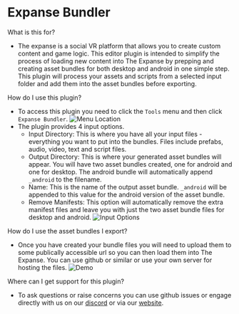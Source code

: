# Expanse Bundler

What is this for? 
 - The expanse is a social VR platform that allows you to create custom content and game logic. 
 This editor plugin is intended to simplify the process of loading new content into The Expanse 
 by prepping and creating asset bundles for both desktop and android in one simple step. This 
 plugin will process your assets and scripts from a selected input folder and add them into the
 asset bundles before exporting. 
 
How do I use this plugin?
 - To access this plugin you need to click the `Tools` menu and then click `Expanse Bundler`.
 ![Menu Location](https://i.imgur.com/eYomakv.png)
 - The plugin provides 4 input options.
   - Input Directory: This is where you have all your input files - everything you want to put 
     into the bundles. Files include prefabs, audio, video, text and script files.
   - Output Directory: This is where your generated asset bundles will appear. You will have 
     two asset bundles created, one for android and one for desktop. The android bundle will 
     automatically append `_android` to the filename. 
   - Name: This is the name of the output asset bundle. `_android` will be appended to this 
     value for the android version of the asset bundle.
   - Remove Manifests: This option will automatically remove the extra manifest files and leave 
     you with just the two asset bundle files for desktop and android.
 ![Input Options](https://i.imgur.com/WyYAPOP.png)
 
How do I use the asset bundles I export?
 - Once you have created your bundle files you will need to upload them to some publically accessible url so you can then load them into The Expanse. You can use github or similar or use your own server for hosting the files. 
![Demo](https://raw.githubusercontent.com/the-expanse/ExpanseAsset/master/demo.gif)
     
Where can I get support for this plugin?
 - To ask questions or raise concerns you can use github issues or engage directly with us on our 
 [discord](https://discord.gg/xJ3M63W) or via our [website](https://theexpanse.app/support/).
 
 
  
 
